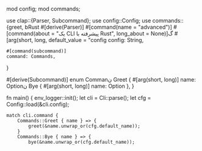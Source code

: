 mod config;
mod commands;

use clap::{Parser, Subcommand};
use config::Config;
use commands::{greet, bRust
#[derive(Parser)]
#[command(name = "advanced")]
#[command(about = "یک CLI پیشرفته با Rust", long_about = None)]گ
    #[arg(short, long, default_value = "config
    config: String,

    #[command(subcommand)]
    command: Commands,
}

#[derive(Subcommand)]
enum Commanن
    Greet { #[arg(short, long)] name: Option<String>ن
    Bye { #[arg(short, long)] name: Option<String> },
}

fn main() {
    env_logger::init();
    let cli = Cli::parse();
    let cfg = Config::load(&cli.config);

    match cli.command {
        Commands::Greet { name } => {
            greet(&name.unwrap_or(cfg.default_name));
        }
        Commands::Bye { name } => {
            bye(&name.unwrap_or(cfg.default_name));
